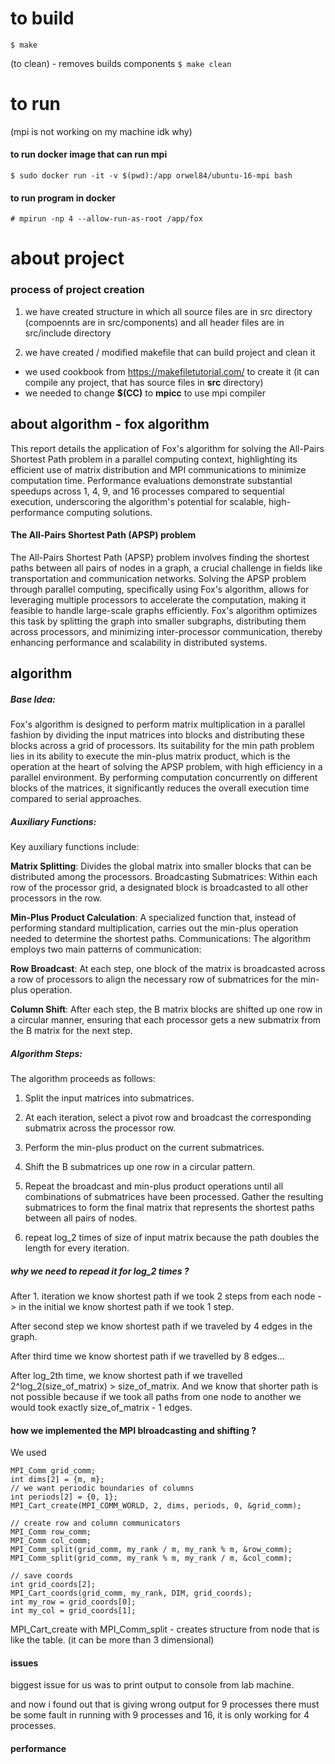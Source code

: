# to build
`$ make` 

(to clean) - removes builds components
`$ make clean`

# to run 
(mpi is not working on my machine idk why)

#### to run docker image that can run mpi
`$ sudo docker run -it -v $(pwd):/app orwel84/ubuntu-16-mpi bash`



#### to run program in docker
`# mpirun -np 4 --allow-run-as-root /app/fox`


# about project


### process of project creation
1. we have created structure in which all source files are in src directory (compoennts are in src/components) and all header files are in src/include directory

2. we have created / modified makefile that can build project and clean it 
- we used cookbook from https://makefiletutorial.com/ to create it (it can compile any project, that has source files in **src** directory)
- we needed to change **$(CC)** to **mpicc** to use mpi compiler

## about algorithm - fox algorithm

This report details the application of Fox's algorithm for solving the All-Pairs Shortest Path problem in a parallel computing context, highlighting its efficient use of matrix distribution and MPI communications to minimize computation time. Performance evaluations demonstrate substantial speedups across 1, 4, 9, and 16 processes compared to sequential execution, underscoring the algorithm's potential for scalable, high-performance computing solutions.

#### The All-Pairs Shortest Path (APSP) problem
The All-Pairs Shortest Path (APSP) problem involves finding the shortest paths between all pairs of nodes in a graph, a crucial challenge in fields like transportation and communication networks. Solving the APSP problem through parallel computing, specifically using Fox's algorithm, allows for leveraging multiple processors to accelerate the computation, making it feasible to handle large-scale graphs efficiently. Fox's algorithm optimizes this task by splitting the graph into smaller subgraphs, distributing them across processors, and minimizing inter-processor communication, thereby enhancing performance and scalability in distributed systems.


## algorithm
##### Base Idea:
Fox's algorithm is designed to perform matrix multiplication in a parallel fashion by dividing the input matrices into blocks and distributing these blocks across a grid of processors. Its suitability for the min path problem lies in its ability to execute the min-plus matrix product, which is the operation at the heart of solving the APSP problem, with high efficiency in a parallel environment. By performing computation concurrently on different blocks of the matrices, it significantly reduces the overall execution time compared to serial approaches.

##### Auxiliary Functions:
Key auxiliary functions include:

**Matrix Splitting**: Divides the global matrix into smaller blocks that can be distributed among the processors.
Broadcasting Submatrices: Within each row of the processor grid, a designated block is broadcasted to all other processors in the row.

**Min-Plus Product Calculation**: A specialized function that, instead of performing standard multiplication, carries out the min-plus operation needed to determine the shortest paths.
Communications:
The algorithm employs two main patterns of communication:

**Row Broadcast**: At each step, one block of the matrix is broadcasted across a row of processors to align the necessary row of submatrices for the min-plus operation.

**Column Shift**: After each step, the B matrix blocks are shifted up one row in a circular manner, ensuring that each processor gets a new submatrix from the B matrix for the next step.


##### Algorithm Steps:
The algorithm proceeds as follows:

1. Split the input matrices into submatrices.
2. At each iteration, select a pivot row and broadcast the corresponding submatrix across the processor row.
3. Perform the min-plus product on the current submatrices.
4. Shift the B submatrices up one row in a circular pattern.
5. Repeat the broadcast and min-plus product operations until all combinations of submatrices have been processed.
Gather the resulting submatrices to form the final matrix that represents the shortest paths between all pairs of nodes.

6. repeat log_2 times of size of input matrix because the path doubles the length for every iteration. 

##### why we need to repead it for log_2 times ?

After 1. iteration we know shortest path if we took 2 steps from each node -> in the initial we know shortest path if we took 1 step. 

After second step we know shortest path if we traveled by 4 edges in the graph. 

After third time we know shortest path if we travelled by 8 edges...

After log_2th time, we know shortest path if we travelled 2^log_2(size_of_matrix) > size_of_matrix. And we know that shorter path is not possible because if we took all paths from one node to another we would took exactly size_of_matrix - 1 edges.


#### how we implemented the MPI blroadcasting and shifting ? 

We used  

    MPI_Comm grid_comm;
    int dims[2] = {m, m};
    // we want periodic boundaries of columns
    int periods[2] = {0, 1};
    MPI_Cart_create(MPI_COMM_WORLD, 2, dims, periods, 0, &grid_comm);

    // create row and column communicators
    MPI_Comm row_comm;
    MPI_Comm col_comm;
    MPI_Comm_split(grid_comm, my_rank / m, my_rank % m, &row_comm);
    MPI_Comm_split(grid_comm, my_rank % m, my_rank / m, &col_comm);

    // save coords
    int grid_coords[2];
    MPI_Cart_coords(grid_comm, my_rank, DIM, grid_coords);
    int my_row = grid_coords[0];
    int my_col = grid_coords[1];


MPI_Cart_create  with MPI_Comm_split - creates structure from node that is like the table. (it can be more than 3 dimensional)


#### issues 

biggest issue for us was to print output to console from lab machine.

and now i found out that is giving wrong output for 9 processes there must be some fault in running with 9 processes and 16, it is only working for 4 processes. 

#### performance